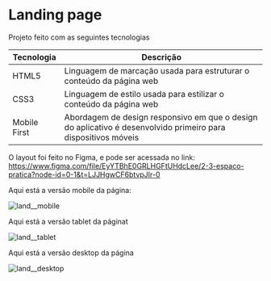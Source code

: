 # Landing page

Projeto feito com as seguintes tecnologias

| Tecnologia    | Descrição |
|--------------|-----------|
| HTML5        | Linguagem de marcação usada para estruturar o conteúdo da página web |
| CSS3         | Linguagem de estilo usada para estilizar o conteúdo da página web |
| Mobile First | Abordagem de design responsivo em que o design do aplicativo é desenvolvido primeiro para dispositivos móveis |

O layout foi feito no Figma, e pode ser acessada no link: 
https://www.figma.com/file/EyYTBhE0GRLHGFtUHdcLee/2-3-espaco-pratica?node-id=0-1&t=LJJHgwCF6btvpJIr-0



Aqui está a versão mobile da página:

![land__mobile](https://user-images.githubusercontent.com/81098797/234439861-59cddd75-b993-4ea6-b73b-3be294059c58.jpg)


Aqui está a versão tablet da páginat


![land__tablet](https://user-images.githubusercontent.com/81098797/234439889-239d51a9-a8d7-4fb0-873b-199f628c7f01.jpg)


Aqui está a versão desktop da página


![land__desktop](https://user-images.githubusercontent.com/81098797/234439919-469b6d4c-803f-46ce-88a8-61b5756d3f71.jpg)
